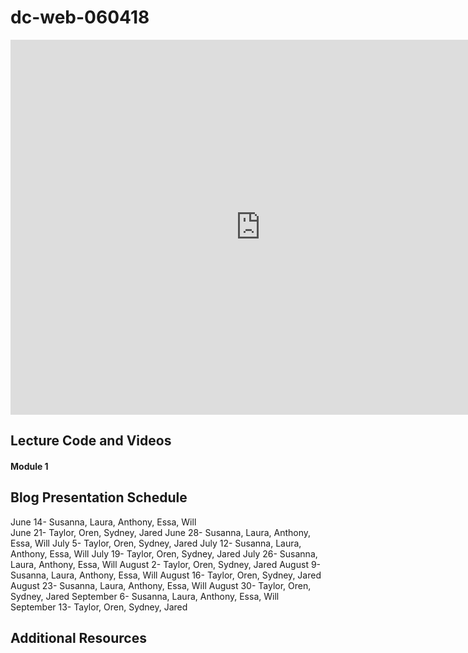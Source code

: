 # dc-web-060418
 
<iframe src="https://calendar.google.com/calendar/embed?src=flatironschool.com_10dkckhpnpcenkhvlo07c64amc%40group.calendar.google.com&ctz=America%2FNew_York" style="border: 0" width="800" height="600" frameborder="0" scrolling="no"></iframe>

## Lecture Code and Videos

#### Module 1

## Blog Presentation Schedule

June 14- Susanna, Laura, Anthony, Essa, Will \
June 21- Taylor, Oren, Sydney, Jared
June 28- Susanna, Laura, Anthony, Essa, Will
July 5- Taylor, Oren, Sydney, Jared
July 12- Susanna, Laura, Anthony, Essa, Will
July 19- Taylor, Oren, Sydney, Jared
July 26- Susanna, Laura, Anthony, Essa, Will
August 2- Taylor, Oren, Sydney, Jared
August 9- Susanna, Laura, Anthony, Essa, Will
August 16- Taylor, Oren, Sydney, Jared
August 23- Susanna, Laura, Anthony, Essa, Will
August 30- Taylor, Oren, Sydney, Jared
September 6- Susanna, Laura, Anthony, Essa, Will
September 13- Taylor, Oren, Sydney, Jared

## Additional Resources
